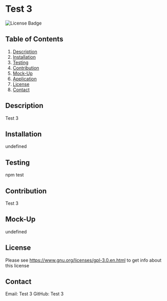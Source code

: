 # Test 3
![License Badge](https://shields.io/badge/license-GPL-green)
## Table of Contents
1. [Description](#description)
2. [Installation](#installation)
3. [Testing](#testing)
4. [Contribution](#contribution)
5. [Mock-Up](#mock-Up)
6. [Application](#application)
7. [License](#license)
8. [Contact](#contact)

## Description
Test 3

## Installation
undefined

## Testing
npm test

## Contribution
Test 3

## Mock-Up
undefined

## License
Please see https://www.gnu.org/licenses/gpl-3.0.en.html to get info about this license


## Contact
Email: Test 3
GitHub: Test 3
